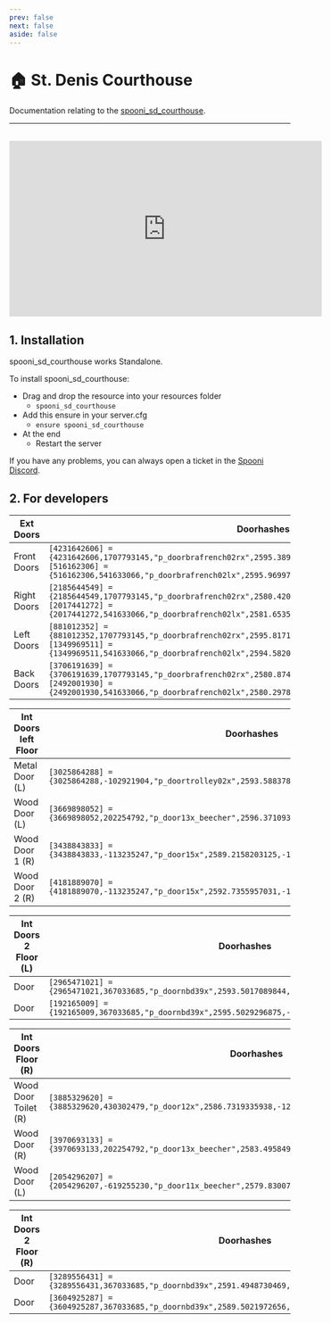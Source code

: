 ```yaml
---
prev: false
next: false
aside: false
---
```


# 🏠 St. Denis Courthouse
Documentation relating to the [spooni_sd_courthouse](https://spooni-mapping.tebex.io/package/5824786).

___
<br>
<iframe width="560" height="315" src="https://www.youtube.com/embed/4S6kANgY18E?si=OOaKElMleW4WXWO3" frameborder="0" allow="accelerometer; autoplay; clipboard-write; encrypted-media; gyroscope; picture-in-picture; web-share" allowfullscreen></iframe>

## 1. Installation
spooni_sd_courthouse works Standalone.  

To install spooni_sd_courthouse:
- Drag and drop the resource into your resources folder
  - `spooni_sd_courthouse`
- Add this ensure in your server.cfg
  - `ensure spooni_sd_courthouse`
- At the end
  - Restart the server

If you have any problems, you can always open a ticket in the [Spooni Discord](https://discord.gg/spooni).

## 2. For developers

| Ext Doors                 | Doorhashes
|---------------------------|----------------------------------------------------------------------------------|
| Front Doors               | `[4231642606] = {4231642606,1707793145,"p_doorbrafrench02rx",2595.3898925781,-1299.79296875,51.875}` <br> `[516162306] = {516162306,541633066,"p_doorbrafrench02lx",2595.9699707031,-1301.0300292969,51.875}`              
| Right Doors               | `[2185644549] = {2185644549,1707793145,"p_doorbrafrench02rx",2580.4201660156,-1289.0311279297,51.870410919189}` <br> `[2017441272] = {2017441272,541633066,"p_doorbrafrench02lx",2581.6535644531,-1288.4533691406,51.875003814697}`
| Left Doors                | `[881012352] = {881012352,1707793145,"p_doorbrafrench02rx",2595.8171386719,-1318.8203125,51.870410919189}` <br> `[1349969511] = {1349969511,541633066,"p_doorbrafrench02lx",2594.58203125,-1319.4114990234,51.875003814697}`
| Back Doors                | `[3706191639] = {3706191639,1707793145,"p_doorbrafrench02rx",2580.8747558594,-1308.0676269531,51.865142822266}` <br> `[2492001930] = {2492001930,541633066,"p_doorbrafrench02lx",2580.2978515625,-1306.8304443359,51.865142822266}`

| Int Doors left Floor      | Doorhashes
|---------------------------|----------------------------------------------------------------------------------|
| Metal Door (L)            | `[3025864288] = {3025864288,-102921904,"p_doortrolley02x",2593.5883789063,-1311.578125,51.885669708252}`
| Wood Door (L)             | `[3669898052] = {3669898052,202254792,"p_door13x_beecher",2596.37109375,-1317.5249023438,51.876438140869}`
| Wood Door 1 (R)           | `[3438843833] = {3438843833,-113235247,"p_door15x",2589.2158203125,-1310.4891357422,51.87813949585}`
| Wood Door 2 (R)           | `[4181889070] = {4181889070,-113235247,"p_door15x",2592.7355957031,-1318.0310058594,51.87813949585}`

| Int Doors 2 Floor (L)     | Doorhashes
|---------------------------|----------------------------------------------------------------------------------|
| Door                      | `[2965471021] = {2965471021,367033685,"p_doornbd39x",2593.5017089844,-1306.6903076172,58.792251586914}`
| Door                      | `[192165009] = {192165009,367033685,"p_doornbd39x",2595.5029296875,-1305.7645263672,58.792251586914}`


| Int Doors Floor (R)       | Doorhashes
|---------------------------|----------------------------------------------------------------------------------|
| Wood Door Toilet (R)      | `[3885329620] = {3885329620,430302479,"p_door12x",2586.7319335938,-1296.8422851563,51.885715484619}`
| Wood Door (R)             | `[3970693133] = {3970693133,202254792,"p_door13x_beecher",2583.4958496094,-1289.8621826172,51.874141693115}`
| Wood Door (L)             | `[2054296207] = {2054296207,-619255230,"p_door11x_beecher",2579.830078125,-1290.3161621094,51.870143890381}`


| Int Doors 2 Floor (R)     | Doorhashes
|---------------------------|----------------------------------------------------------------------------------|
| Door                      | `[3289556431] = {3289556431,367033685,"p_doornbd39x",2591.4948730469,-1297.1612548828,58.792251586914}`
| Door                      | `[3604925287] = {3604925287,367033685,"p_doornbd39x",2589.5021972656,-1298.0874023438,58.792251586914}`